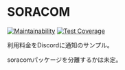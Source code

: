 # SORACOM

[![Maintainability](https://api.codeclimate.com/v1/badges/df88d315f6cb5d441906/maintainability)](https://codeclimate.com/github/kawax/arty-soracom/maintainability)
[![Test Coverage](https://api.codeclimate.com/v1/badges/df88d315f6cb5d441906/test_coverage)](https://codeclimate.com/github/kawax/arty-soracom/test_coverage)

利用料金をDiscordに通知のサンプル。

soracomパッケージを分離するかは未定。
